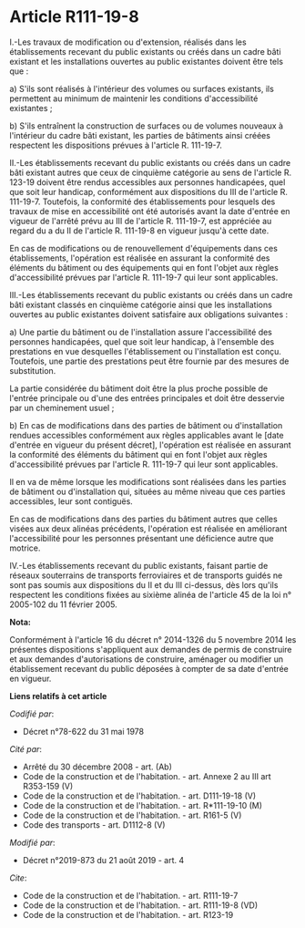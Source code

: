 # Article R111-19-8

I.-Les travaux de modification ou d'extension, réalisés dans les établissements recevant du public existants ou créés dans un
cadre bâti existant et les installations ouvertes au public existantes doivent être tels que : 

a) S'ils sont réalisés à l'intérieur des volumes ou surfaces existants, ils permettent au minimum de maintenir les conditions
d'accessibilité existantes ; 

b) S'ils entraînent la construction de surfaces ou de volumes nouveaux à l'intérieur du cadre bâti existant, les parties de
bâtiments ainsi créées respectent les dispositions prévues à l'article R. 111-19-7. 

II.-Les établissements recevant du public existants ou créés dans un cadre bâti existant autres que ceux de cinquième
catégorie au sens de l'article R. 123-19 doivent être rendus accessibles aux personnes handicapées, quel que soit leur
handicap, conformément aux dispositions du III de l'article R. 111-19-7. Toutefois, la conformité des établissements pour
lesquels des travaux de mise en accessibilité ont été autorisés avant la date d'entrée en vigueur de l'arrêté prévu au III de
l'article R. 111-19-7, est appréciée au regard du a du II de l'article R. 111-19-8 en vigueur jusqu'à cette date. 

En cas de modifications ou de renouvellement d'équipements dans ces établissements, l'opération est réalisée en assurant la
conformité des éléments du bâtiment ou des équipements qui en font l'objet aux règles d'accessibilité prévues par l'article
R. 111-19-7 qui leur sont applicables. 

III.-Les établissements recevant du public existants ou créés dans un cadre bâti existant classés en cinquième catégorie
ainsi que les installations ouvertes au public existantes doivent satisfaire aux obligations suivantes : 

a) Une partie du bâtiment ou de l'installation assure l'accessibilité des personnes handicapées, quel que soit leur handicap,
à l'ensemble des prestations en vue desquelles l'établissement ou l'installation est conçu. Toutefois, une partie des
prestations peut être fournie par des mesures de substitution. 

La partie considérée du bâtiment doit être la plus proche possible de l'entrée principale ou d'une des entrées principales et
doit être desservie par un cheminement usuel ; 

b) En cas de modifications dans des parties de bâtiment ou d'installation rendues accessibles conformément aux règles
applicables avant le [date d'entrée en vigueur du présent décret], l'opération est réalisée en assurant la conformité des
éléments du bâtiment qui en font l'objet aux règles d'accessibilité prévues par l'article R. 111-19-7 qui leur sont
applicables. 

Il en va de même lorsque les modifications sont réalisées dans les parties de bâtiment ou d'installation qui, situées au même
niveau que ces parties accessibles, leur sont contiguës. 

En cas de modifications dans des parties du bâtiment autres que celles visées aux deux alinéas précédents, l'opération est
réalisée en améliorant l'accessibilité pour les personnes présentant une déficience autre que motrice. 

IV.-Les établissements recevant du public existants, faisant partie de réseaux souterrains de transports ferroviaires et de
transports guidés ne sont pas soumis aux dispositions du II et du III ci-dessus, dès lors qu'ils respectent les conditions
fixées au sixième alinéa de l'article 45 de la loi n° 2005-102 du 11 février 2005.

**Nota:**

Conformément à l'article 16 du décret n° 2014-1326 du 5 novembre 2014 les présentes dispositions s'appliquent aux demandes de
permis de construire et aux demandes d'autorisations de construire, aménager ou modifier un établissement recevant du public
déposées à compter de sa date d'entrée en vigueur.

**Liens relatifs à cet article**

_Codifié par_:

  - Décret n°78-622 du 31 mai 1978

_Cité par_:

  - Arrêté du 30 décembre 2008 - art. (Ab)
  - Code de la construction et de l'habitation. - art. Annexe 2 au III art R353-159 (V)
  - Code de la construction et de l'habitation. - art. D111-19-18 (V)
  - Code de la construction et de l'habitation. - art. R*111-19-10 (M)
  - Code de la construction et de l'habitation. - art. R161-5 (V)
  - Code des transports - art. D1112-8 (V)

_Modifié par_:

  - Décret n°2019-873 du 21 août 2019 - art. 4

_Cite_:

  - Code de la construction et de l'habitation. - art. R111-19-7
  - Code de la construction et de l'habitation. - art. R111-19-8 (VD)
  - Code de la construction et de l'habitation. - art. R123-19
